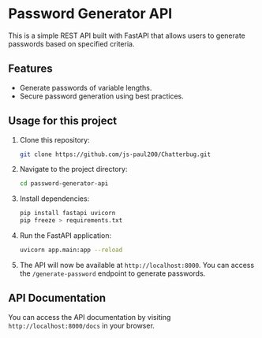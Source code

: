 # Password Generator API

This is a simple REST API built with FastAPI that allows users to generate passwords based on specified criteria.

## Features

- Generate passwords of variable lengths.
- Secure password generation using best practices.

## Usage for this project

1. Clone this repository:

    ```bash
    git clone https://github.com/js-paul200/Chatterbug.git
    ```

2. Navigate to the project directory:

    ```bash
    cd password-generator-api
    ```

3. Install dependencies:

    ```bash
    pip install fastapi uvicorn
    pip freeze > requirements.txt
    ```

4. Run the FastAPI application:

    ```bash
    uvicorn app.main:app --reload
    ```

5. The API will now be available at `http://localhost:8000`. You can access the `/generate-password` endpoint to generate passwords.

## API Documentation

You can access the API documentation by visiting `http://localhost:8000/docs` in your browser.

